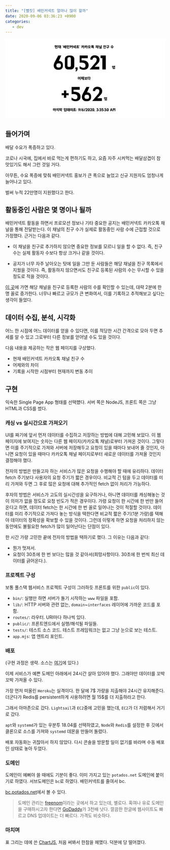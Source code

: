 ```yaml
---
title: "[뻘짓] 배민커넥트 얼마나 많이 할까"
date: 2020-09-06 03:36:23 +0900
categories:
   - dev
---
```


![connector-counter.png](/assets/images/connector-counter.png)

## 들어가며

배달 수요가 폭증하고 있다.

코로나 시국에, 집에서 바로 먹는게 편하기도 하고, 요즘 자주 시켜먹는 배달삼겹이 참 맛있기도 해서 그런 것일 거다.

아무튼, 수요 폭증에 맞춰 배민커넥트 홍보가 큰 폭으로 늘었고 신규 지원자도 엄청나게 늘어나고 있다.

벌써 누적 22만명이 지원했다고 한다.

## 활동중인 사람은 몇 명이나 될까

배민커넥트 활동을 하면서 프로모션 정보나 기타 중요한 공지는 배민커넥트 카카오톡 채널을 통해 전달받는다. 이 채널의 친구 수가 실제로 활동중인 사람 수에 근접할 것으로 가정했다. 근거는 다음과 같다.

- 이 채널을 친구로 추가하지 않으면 중요한 정보를 모르니 일을 할 수 없다. 즉, 친구 수는 실제 활동자 수보다 항상 크거나 같을 것이다.

- 공지가 너무 자주 날아오는 탓에 일을 그만 둔 사람들은 해당 채널을 친구 목록에서 지웠을 것이다. 즉, 활동하지 않으면서도 친구로 등록된 사람의 수는 무시할 수 있을 정도로 적을 것이다.

[이 곳](https://pf.kakao.com/_xdhKKT)에 가면 해당 채널을 친구로 등록한 사람의 수를 확인할 수 있는데, 대략 2분에 한 명 꼴로 증가한다. 너무나 빠르고 규모가 큰 변화여서, 이를 기록하고 추적해보고 싶다는 생각이 들었다.

## 데이터 수집, 분석, 시각화

어느 한 시점에 어느 데이터를 얻을 수 있다면, 이를 적당한 시간 간격으로 모아 두면 추세를 알 수 있고 그로부터 다른 정보를 얻어낼 수도 있을 것이다.

다음 내용을 제공하는 작은 웹 페이지를 구상했다.

- 현재 배민커넥트 카카오톡 채널 친구 수
- 어제와의 차이
- 기록을 시작한 시점부터 현재까지 변동 추이

## 구현

익숙한 Single Page App 형태를 선택헀다. 서버 쪽은 NodeJS, 프론트 쪽은 그냥 HTML과 CSS를 썼다.

### 캐싱 vs 실시간으로 가져오기

UI를 짜기에 앞서 먼저 데이터를 수집하고 저장하는 방법에 대해 고민해 보았다. 이 웹 페이지에 보여지는 숫자는 다른 웹 페이지(카카오톡 채널)로부터 가져온 것이다. 그렇다면 이를 주기적으로 가져와 서버에 저장해두고 요청이 있을 때마다 보내어 줄 것인지, 아니면 요청이 있을 때마다 카카오톡 채널 페이지로부터 새로운 데이터를 가져올 것인지 결정해야 했다.

전자의 방법은 만들고자 하는 서비스가 많은 요청을 수행해야 할 때에 유리하다. 데이터 fetch 주기보다 사용자의 요청 주기가 짧은 경우이다. 비교적 긴 텀을 두고 데이터를 미리 가져와 두면 그 후로 많은 요청에 대해 추가적인 fetch 없이 처리가 가능하다.

후자의 방법은 서비스가 고도의 실시간성을 요구하거나, 아니면 데이터를 캐싱해놓는 것이 의미가 없을 정도로 요청 빈도가 적은 경우이다. 가령 요청이 한 시간에 한 번만 들어온다고 하면, 데이터 fetch는 한 시간에 한 번 꼴로 일어나는 것이  적절할 것이다. 데이터를 미리 주기적으로 가져다 놓는 방식을 택한다면 비교적 짧은 주기(1분 가량)를 택해야 데이터의 정확성을 확보할 수 있을 것이다. 그런데 이렇게 하면 요청을 처리하지 않는 동안에도 불필요한 fetch가 많이 일어난다는 단점이 있다.

한 시간 가량 고민한 끝에 전자의 방법을 택하기로 했다. 그 이유는 다음과 같다:

- 뭔가 멋져서.
- 요청이 30초에 한 번 보다는 많을 것 같아서(희망사항이다. 30초에 한 번씩 최신 데이터를 긁어온다.).

### 프로젝트 구성

보통 풀스택 웹서비스 프로젝트 구성이 그러하듯 프론트를 위한 `public`이 있다.

- `bin/`: 실행만 하면 서버가 돌기 시작하는 `www` 파일을 포함.
- `lib/`: HTTP 서버와 관련 없는, `domain`~`interfaces` 레이어에 가까운 코드를 포함.
- `routes/`: 라우터. URI마다 하나씩 있다.
- `public/`: 프론트엔드에서 실행/해석될 파일들.
- `tests/`: 테스트 소스 코드. 테스트 프레임워크는 없고 그냥 눈으로 보는 테스트.
- `app.mjs`: 앱 엔트리 포인트.

### 배포

(구현 과정은 생략. 소스는 [여기](https://github.com/potados99/connector-counter)에 있다.)

이제 서비스가 예쁜 도메인 아래에서 24시간 살아 있어야 했다. 그래야만 데이터를 꼬박꼬박 가져올 수 있다.

가장 먼저 떠올린 `Heroku`는 실격이다. 한 달에 7$ 가량을 지출해야 24시간 유지해준다. 더군다가 Redis를 persistent하게 사용하려면 월 15$를 더 지출하라고 한다.

그래서 아마존으로 갔다. `Lightsail`과 `EC2`중에 고민을 했는데, `EC2`가 더 저렴해서 거기로 갔다.

`apt`와 `systemd`가 있는 우분투 18.04를 선택하였고, `Node`와 `Redis`를 설정한 후 깃에서 클론으로 소스를 가져와 `systemd` 데몬을 만들어 돌렸다.

배포 자동화는 귀찮아서 하지 않았다. 다시 콘솔을 방문할 일이 없기를 바라며 수동 배포인 상태로 놓아 두었다.

### 도메인

도메인이 예뻐야 쓸 때에도 기분이 좋다. 이미 가지고 있는 `potados.net` 도메인에 붙이기로 하였다. 서브도메인은 `bc`로 하였다. 배민커넥트를 줄여서 bc.

[bc.potados.net](http://bc.potados.net)에서 볼 수 있다.

> 도메인 관리는 [freenom](https://www.freenom.com/en/index.html?lang=en)이라는 곳에서 하고 있는데, 별로다. 혹여나 유로 도메인을 구매하시고자 한다면 [GoDaddy](https://kr.godaddy.com)가 3천배 낫다. 깔끔한 한글에 웹사이트도 빠르고 DNS 업데이트는 더 빠르다. 가격도 비슷하다.

### 마치며

표 그리는 데에 쓴 [ChartJS](https://www.chartjs.org), 처음 써봐서 한참을 헤맸다. 덕분에 당 떨어졌다.
